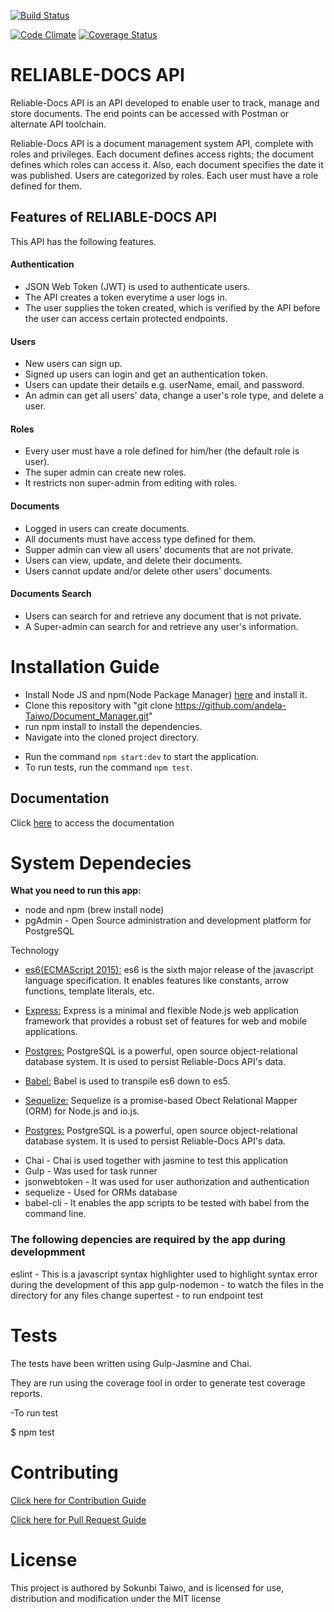 [![Build Status](https://travis-ci.org/andela-Taiwo/Document_Manager.svg?branch=final-feedback-implementation)](https://travis-ci.org/andela-Taiwo/Document_Manager)

[![Code Climate](https://codeclimate.com/github/andela-Taiwo/Document_Manager/badges/gpa.svg)](https://codeclimate.com/github/andela-Taiwo/Document_Manager)
[![Coverage Status](https://coveralls.io/repos/github/andela-Taiwo/Document_Manager/badge.svg?branch=final-feedback-implementation)](https://coveralls.io/github/andela-Taiwo/Document_Manager?branch=final-feedback-implementation)

# RELIABLE-DOCS API
  Reliable-Docs API is an API  developed to enable user to track, manage and store documents.
  The end points can be accessed with Postman or alternate API toolchain.




Reliable-Docs  API is a document management system API, complete with roles and privileges. Each document defines access rights; the document defines which roles can access it. Also, each document specifies the date it was published. Users are categorized by roles. Each user must have a role defined for them.


  ## Features of RELIABLE-DOCS API

  This API has the following features.

  #### Authentication

  * JSON Web Token (JWT) is used to authenticate users.
  * The API creates a token everytime a user logs in.
  * The user supplies the token created, which is verified by the API before the user can access certain protected endpoints.

  #### Users

  * New users can sign up.
  * Signed up users can login and get an authentication token.
  * Users can update their details e.g. userName, email, and password.
  * An admin can get all users' data, change a user's role type, and delete a user.

  #### Roles

  * Every user must have a role defined for him/her (the default role is user).
  * The super admin can create new roles.
  * It restricts non super-admin from editing with roles.

  #### Documents

  * Logged in users can create documents.
  * All documents must have access type defined for them.
  * Supper admin can view all users' documents that are not private.
  * Users can view, update, and delete their documents.
  * Users cannot update and/or delete other users' documents.

  #### Documents Search

  * Users can search for and retrieve any document that is not private.
  * A Super-admin can search for and retrieve any user's information.


# Installation Guide
- Install Node JS and npm(Node Package Manager) [here](https://nodejs.org/en/) and install it.
- Clone this repository with "git clone https://github.com/andela-Taiwo/Document_Manager.git"
- run npm install to install the dependencies.
- Navigate into the cloned project directory.
 * Run the command `npm start:dev` to start the application.
* To run tests, run the command `npm test`.

## Documentation
Click [here](https://reliable-docs-api.herokuapp.com) to access the documentation


# System Dependecies

__What you need to run this app:__

- node and npm (brew install node)
- pgAdmin - Open Source administration and development platform for PostgreSQL

Technology
* [es6(ECMAScript 2015):](https://en.wikipedia.org/wiki/ECMAScript) es6 is the sixth major release of the javascript language specification. It enables features like constants, arrow functions, template literals, etc.

* [Express:](https://expressjs.com/) Express is a minimal and flexible Node.js web application framework that provides a robust set of features for web and mobile applications.

* [Postgres:](https://www.postgresql.org/about/) PostgreSQL is a powerful, open source object-relational database system. It is used to persist Reliable-Docs API's data.

* [Babel:](https://babeljs.io/) Babel is used to transpile es6 down to es5.

* [Sequelize:](http://sequelize.readthedocs.io/en/v3/) Sequelize is a promise-based Obect Relational Mapper (ORM) for Node.js and io.js.
* [Postgres:](https://www.postgresql.org/about/) PostgreSQL is a powerful, open source object-relational database system. It is used to persist Reliable-Docs API's data.
- Chai - Chai is used together with jasmine to test this application
- Gulp - Was used for task runner
- jsonwebtoken - It was used for user authorization and authentication
- sequelize - Used for ORMs database
- babel-cli - It enables the app scripts to be tested with babel from the command line.

### The following depencies are required by the app during developmment
eslint - This is a javascript syntax highlighter used to highlight syntax error during the development of this app
gulp-nodemon - to watch the files in the directory for any files change
supertest - to run endpoint test


# Tests

The tests have been written using Gulp-Jasmine and Chai.

They are run using the coverage tool in order to generate test coverage reports.

-To run test

  $ npm test

# Contributing
[Click here for Contribution Guide](https://github.com/andela-Taiwo/Document_Manager/wiki/Contribution)


[Click here for Pull Request Guide](https://github.com/andela-Taiwo/Document_Manager/wiki/PR-Naming-Convention)



# License
This project is authored by Sokunbi Taiwo, and is licensed for use, distribution and modification under the MIT license
